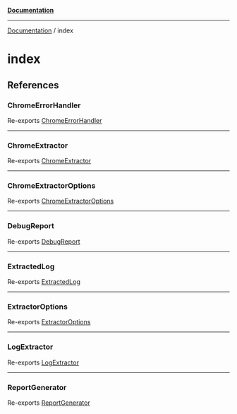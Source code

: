 [**Documentation**](../README.md)

***

[Documentation](../README.md) / index

# index

## References

### ChromeErrorHandler

Re-exports [ChromeErrorHandler](../platform/chrome-error-handler/classes/ChromeErrorHandler.md)

***

### ChromeExtractor

Re-exports [ChromeExtractor](../chrome-extractor/classes/ChromeExtractor.md)

***

### ChromeExtractorOptions

Re-exports [ChromeExtractorOptions](../chrome-extractor/interfaces/ChromeExtractorOptions.md)

***

### DebugReport

Re-exports [DebugReport](../report/interfaces/DebugReport.md)

***

### ExtractedLog

Re-exports [ExtractedLog](../extractor/interfaces/ExtractedLog.md)

***

### ExtractorOptions

Re-exports [ExtractorOptions](../extractor/interfaces/ExtractorOptions.md)

***

### LogExtractor

Re-exports [LogExtractor](../extractor/classes/LogExtractor.md)

***

### ReportGenerator

Re-exports [ReportGenerator](../report/classes/ReportGenerator.md)
